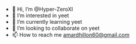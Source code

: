 - 👋 Hi, I’m @Hyper-ZeroXI
- 👀 I’m interested in yeet
- 🌱 I’m currently learning yeet
- 💞️ I’m looking to collaborate on yeet
- 📫 How to reach me amardhillon60@gmail.com

<!---
Hyper-ZeroXI/Hyper-ZeroXI is a ✨ special ✨ repository because its `README.md` (this file) appears on your GitHub profile.
You can click the Preview link to take a look at your changes.
--->
